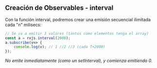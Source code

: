 ## Creación de Observables - interval

Con la función interval, podremos crear una emisión secuencial ilimitada cada "n" milisecs:

```typescript
// Se va a emitir 3 valores (tantos como elementos tenga el array)
const a = rxjs.interval(2000);
a.subscribe(v=> {
    console.log(v); // 1 //2 //3 (cada T+2000)
});
```

_No emite inmediatamente (como un setInterval), y comienza emitiendo 0._
